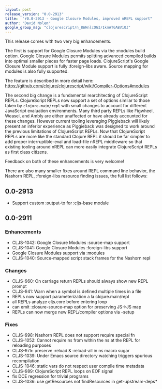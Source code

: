 ```yaml
---
layout: post
release_version: "0.0-2913"
title:  "r0.0-2913 - Google Closure Modules, improved nREPL support"
author: "David Nolen"
google_group_msg: "clojurescript/n_8WHnlcOGI/1kmATGABVi0J"
---
```


This release comes with two very big enhancements.

The first is support for Google Closure Modules via the :modules build
option. Google Closure Modules permits splitting advanced compiled
builds into optimal smaller pieces for faster page
loads. ClojureScript's Google Closure Module support is fully
:foreign-libs aware. Source mapping for modules is also fully
supported.

The feature is described in more detail here:
https://github.com/clojure/clojurescript/wiki/Compiler-Options#modules

The second big change is a fundamental rearchitecting of ClojureScript
REPLs. ClojureScript REPLs now support a set of options similar to
those taken by `clojure.main/repl` with small changes to account for
different JavaScript evaluation environments. Many third party REPLs
like Figwheel, Weasel, and Ambly are either unaffected or have already
accounted for these changes. However current tooling leveraging
Piggieback will likely present an inferior experience as Piggieback was
designed to work around the previous limitations of ClojureScript
REPLs. Now that ClojureScript REPLs are more like the standard Clojure
REPL it should be far simpler to add proper interruptible-eval and
load-file nREPL middleware so that existing tooling around nREPL can
more easily integrate ClojureScript REPLs as first class citizens.

Feedback on both of these enhancements is very welcome!

There are also many smaller fixes around REPL command line behavior,
the Nashorn REPL, :foreign-libs resource finding issues, the full
list follows:

## 0.0-2913
* Support custom :output-to for :cljs-base module

## 0.0-2911

### Enhancements
* CLJS-1042: Google Closure Modules :source-map support
* CLJS-1041: Google Closure Modules :foreign-libs support
* Google Closure Modules support via :modules
* CLJS-1040: Source-mapped script stack frames for the Nashorn repl

### Changes
* CLJS-960: On carriage return REPLs should always show new REPL prompt
* CLJS-941: Warn when a symbol is defined multiple times in a file
* REPLs now support parameterization a la clojure.main/repl
* all REPLs analyze cljs.core before entering loop
* can emit :closure-source-map option for preserving JS->JS map
* REPLs can now merge new REPL/compiler options via -setup

### Fixes
* CLJS-998: Nashorn REPL does not support require special fn
* CLJS-1052: Cannot require ns from within the ns at the REPL for reloading purposes
* CLJS-975: preserve :reload & :reload-all in ns macro sugar
* CLJS-1039: Under Emacs source directory watching triggers spurious recompilation
* CLJS-1046: static vars do not respect user compile time metadata
* CLJS-989: ClojureScript REPL loops on EOF signal
* fix DCE regression for trivial programs
* CLJS-1036: use getResources not findResources in get-upstream-deps*
